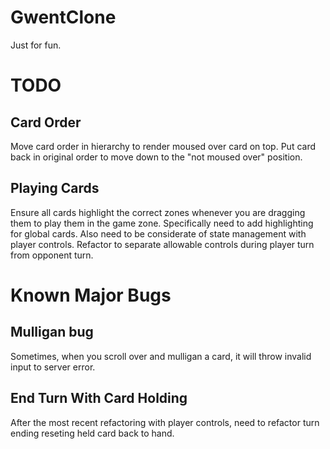 # GwentClone
Just for fun.

# TODO
## Card Order
Move card order in hierarchy to render moused over card on top. Put card back in original order to move down to the "not moused over" position.
## Playing Cards
Ensure all cards highlight the correct zones whenever you are dragging them to play them in the game zone.
Specifically need to add highlighting for global cards.
Also need to be considerate of state management with player controls. Refactor to separate allowable controls during player turn from opponent turn.

# Known Major Bugs
## Mulligan bug
Sometimes, when you scroll over and mulligan a card, it will throw invalid input to server error.
## End Turn With Card Holding
After the most recent refactoring with player controls, need to refactor turn ending reseting held card back to hand.